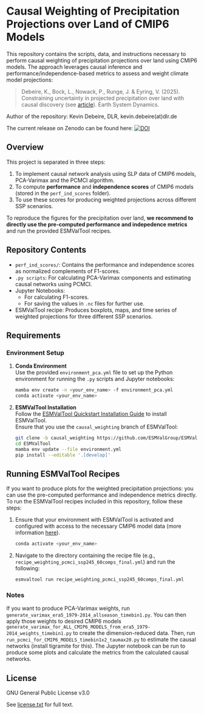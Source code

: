 # Causal Weighting of Precipitation Projections over Land of CMIP6 Models

This repository contains the scripts, data, and instructions necessary to perform causal weighting of precipitation projections over land using CMIP6 models. The approach leverages causal inference and performance/independence-based metrics to assess and weight climate model projections:

> Debeire, K., Bock, L., Nowack, P., Runge, J. & Eyring, V. (2025). Constraining uncertainty in projected precipitation over land with causal discovery  (see [article](https://egusphere.copernicus.org/preprints/2024/egusphere-2024-2656/)). Earth System Dynamics.

Author of the repository: Kevin Debeire, DLR, kevin.debeire(at)dlr.de

The current release on Zenodo can be found here: [![DOI](https://zenodo.org/badge/xxx.svg)](https://zenodo.org/badge/latestdoi/xxx)

## Overview

This project is separated in three steps:
1. To implement causal network analysis using SLP data of CMIP6 models, PCA-Varimax and the PCMCI algorithm.
2. To compute **performance** and **independence scores** of CMIP6 models (stored in the `perf_ind_scores` folder).
3. To use these scores for producing weighted projections across different SSP scenarios.

To reproduce the figures for the precipitation over land, **we recommend to directly use the pre-computed performance and indepedence metrics** and run the provided ESMValTool recipes.

## Repository Contents

- `perf_ind_scores/`: Contains the performance and independence scores as normalized complements of F1-scores.
- `.py scripts`: For calculating PCA-Varimax components and estimating causal networks using PCMCI.
- Jupyter Notebooks:
  - For calculating F1-scores.
  - For saving the values in `.nc` files for further use.
- ESMValTool recipe: Produces boxplots, maps, and time series of weighted projections for three different SSP scenarios.

## Requirements

### Environment Setup

1. **Conda Environment**  
   Use the provided `environment_pca.yml` file to set up the Python environment for running the `.py` scripts and Jupyter notebooks:
   ```bash
   mamba env create -n <your_env_name> -f environment_pca.yml
   conda activate <your_env_name>
   ```

2. **ESMValTool Installation**  
   Follow the [ESMValTool Quickstart Installation Guide](https://docs.esmvaltool.org/en/latest/quickstart/installation.html) to install ESMValTool.  
   Ensure that you use the `causal_weighting` branch of ESMValTool:

   ```bash
   git clone -b causal_weighting https://github.com/ESMValGroup/ESMValTool.git
   cd ESMValTool
   mamba env update --file environment.yml
   pip install --editable '.[develop]'
   ```

## Running ESMValTool Recipes

If you want to produce plots for the weighted precipitation projections: you can use the pre-computed performance and independence metrics directly. To run the ESMValTool recipes included in this repository, follow these steps:

1. Ensure that your environment with ESMValTool is activated and configured with access to the necessary CMIP6 model data (more information [here](https://docs.esmvaltool.org/en/latest/quickstart/configuration.html)).
    ```bash
    conda activate <your_env_name>
    ```
2. Navigate to the directory containing the recipe file (e.g., `recipe_weighting_pcmci_ssp245_60comps_final.yml`) and run the following:

   ```bash
   esmvaltool run recipe_weighting_pcmci_ssp245_60comps_final.yml
   ```

### Notes

If you want to produce PCA-Varimax weights, run `generate_varimax_era5_1979-2014_allseason_timebin1.py`. You can then apply those weights to desired CMIP6 models `generate_varimax_for_ALL_CMIP6_MODELS_from_era5_1979-2014_weights_timebin1.py` to create the dimension-reduced data. Then, run `run_pcmci_for_CMIP6_MODELS_timebin1x2_taumax20.py` to estimate the causal networks (install tigramite for this). The Jupyter notebook can be run to produce some plots and calculate the metrics from the calculated causal networks.

## License
GNU General Public License v3.0

See [license.txt](./license.txt) for full text.